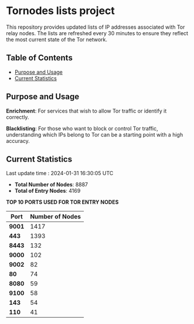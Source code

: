 # Tornodes lists project

This repository provides updated lists of IP addresses associated with Tor relay nodes. The lists are refreshed every 30 minutes to ensure they reflect the most current state of the Tor network.

## Table of Contents

- [Purpose and Usage](#purpose-and-usage)
- [Current Statistics](#current-statistics)


## Purpose and Usage

**Enrichment**: For services that wish to allow Tor traffic or identify it correctly.

**Blacklisting**: For those who want to block or control Tor traffic, understanding which IPs belong to Tor can be a starting point with a high accuracy.

## Current Statistics

Last update time : 2024-01-31 16:30:05 UTC

- **Total Number of Nodes**: 8887
- **Total of Entry Nodes**: 4169

**TOP 10 PORTS USED FOR TOR ENTRY NODES**

| **Port** | **Number of Nodes** |
|------|-----------------|
| **9001**   | 1417  |
| **443**   | 1393  |
| **8443**   | 132  |
| **9000**   | 102  |
| **9002**   | 82  |
| **80**   | 74  |
| **8080**   | 59  |
| **9100**   | 58  |
| **143**   | 54  |
| **110**   | 41  |


